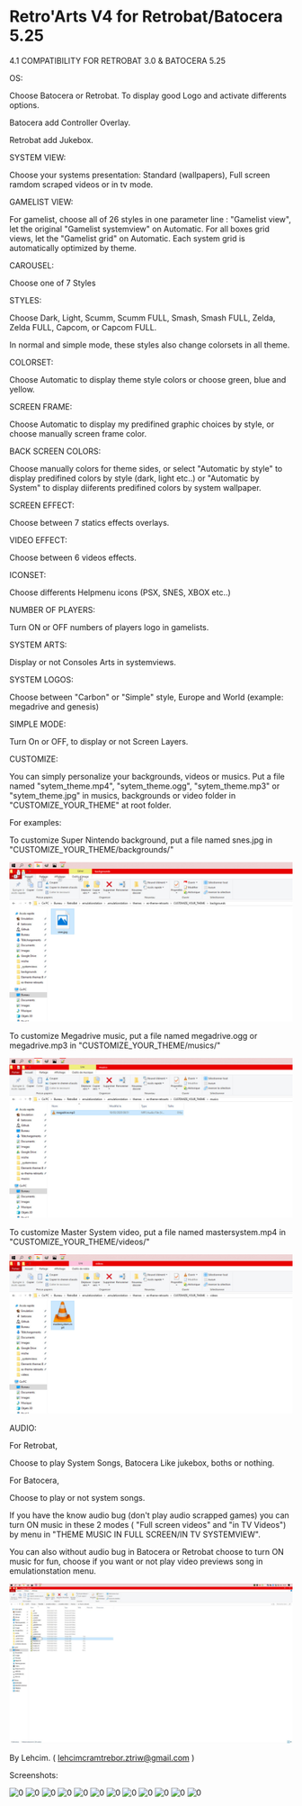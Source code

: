 # Retro'Arts V4 for Retrobat/Batocera 5.25


4.1 COMPATIBILITY FOR RETROBAT 3.0 & BATOCERA 5.25

OS:

Choose Batocera or Retrobat. To display good Logo and activate differents options.

Batocera add Controller Overlay.

Retrobat add Jukebox.


SYSTEM VIEW:

Choose your systems presentation: Standard (wallpapers), Full screen ramdom scraped videos or in tv mode.


GAMELIST VIEW:

For gamelist, choose all of 26 styles in one parameter line : "Gamelist view", let the original "Gamelist systemview" on Automatic.
For all boxes grid views, let the "Gamelist grid" on Automatic. Each system grid is automatically optimized by theme.


CAROUSEL:

Choose one of 7 Styles


STYLES:

Choose Dark, Light, Scumm, Scumm FULL, Smash, Smash FULL, Zelda, Zelda FULL, Capcom, or Capcom FULL.

In normal and simple mode, these styles also change colorsets in all theme.


COLORSET:

Choose Automatic to display theme style colors or choose green, blue and yellow.


SCREEN FRAME:

Choose Automatic to display my predifined graphic choices by style, or choose manually screen frame color.

BACK SCREEN COLORS:

Choose manually colors for theme sides, or select "Automatic by style" to display predifined colors by style (dark, light etc..) or
"Automatic by System" to display diiferents predifined colors by system wallpaper.


SCREEN EFFECT:

Choose between 7 statics effects overlays.


VIDEO EFFECT:

Choose between 6 videos effects.


ICONSET:

Choose differents Helpmenu icons (PSX, SNES, XBOX etc..)


NUMBER OF PLAYERS:

Turn ON or OFF numbers of players logo in gamelists.


SYSTEM ARTS:

Display or not Consoles Arts in systemviews.


SYSTEM LOGOS:

Choose between "Carbon" or "Simple" style, Europe and World (example: megadrive and genesis) 


SIMPLE MODE:

Turn On or OFF, to display or not Screen Layers.


CUSTOMIZE:

You can simply personalize your backgrounds, videos or musics. Put a file named "sytem_theme.mp4", "sytem_theme.ogg", "sytem_theme.mp3" or "sytem_theme.jpg" 
in musics, backgrounds or video folder in "CUSTOMIZE_YOUR_THEME" at root folder.

For examples:

To customize Super Nintendo background, put a file named snes.jpg in "CUSTOMIZE_YOUR_THEME/backgrounds/"

![0](https://raw.githubusercontent.com/lehcimcramtrebor/es-theme-retroarts/Screenshots/jpg.jpg)


To customize Megadrive music, put a file named megadrive.ogg or megadrive.mp3 in "CUSTOMIZE_YOUR_THEME/musics/"

![0](https://raw.githubusercontent.com/lehcimcramtrebor/es-theme-retroarts/Screenshots/mp3.jpg)


To customize Master System video, put a file named mastersystem.mp4 in "CUSTOMIZE_YOUR_THEME/videos/"

![0](https://raw.githubusercontent.com/lehcimcramtrebor/es-theme-retroarts/Screenshots/mp4.jpg)


AUDIO:

For Retrobat,

Choose to play System Songs, Batocera Like jukebox, boths or nothing.

For Batocera,

Choose to play or not system songs.

If you have the know audio bug (don't play audio scrapped games) you can turn ON music in these 2 modes ( "Full screen videos" and "in TV Videos") by menu in
"THEME MUSIC IN FULL SCREEN/IN TV SYSTEMVIEW".

You can also without audio bug in Batocera or Retrobat choose to turn ON music for fun, choose if you want or not play video previews song in emulationstation menu.


![0](https://raw.githubusercontent.com/lehcimcramtrebor/es-theme-retroarts/Screenshots/mute.jpg)
	
By Lehcim. ( lehcimcramtrebor.ztriw@gmail.com )



Screenshots:

![0](https://raw.githubusercontent.com/lehcimcramtrebor/es-theme-retroarts/Screenshots/01.png)
![0](https://raw.githubusercontent.com/lehcimcramtrebor/es-theme-retroarts/Screenshots/02.png)
![0](https://raw.githubusercontent.com/lehcimcramtrebor/es-theme-retroarts/Screenshots/03.png)
![0](https://raw.githubusercontent.com/lehcimcramtrebor/es-theme-retroarts/Screenshots/04.png)
![0](https://raw.githubusercontent.com/lehcimcramtrebor/es-theme-retroarts/Screenshots/05.png)
![0](https://raw.githubusercontent.com/lehcimcramtrebor/es-theme-retroarts/Screenshots/06.png)
![0](https://raw.githubusercontent.com/lehcimcramtrebor/es-theme-retroarts/Screenshots/07.png)
![0](https://raw.githubusercontent.com/lehcimcramtrebor/es-theme-retroarts/Screenshots/08.png)
![0](https://raw.githubusercontent.com/lehcimcramtrebor/es-theme-retroarts/Screenshots/09.png)
![0](https://raw.githubusercontent.com/lehcimcramtrebor/es-theme-retroarts/Screenshots/10.png)
![0](https://raw.githubusercontent.com/lehcimcramtrebor/es-theme-retroarts/Screenshots/11.png)
![0](https://raw.githubusercontent.com/lehcimcramtrebor/es-theme-retroarts/Screenshots/12.png)